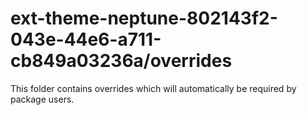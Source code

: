 # ext-theme-neptune-802143f2-043e-44e6-a711-cb849a03236a/overrides

This folder contains overrides which will automatically be required by package users.
